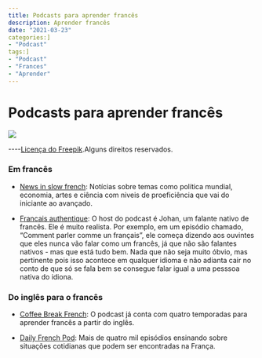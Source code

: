 ```yaml
---
title: Podcasts para aprender francês
description: Aprender francês
date: "2021-03-23"
categories:]
- "Podcast"
tags:]
- "Podcast"
- "Frances"
- "Aprender"
---
```







# Podcasts para aprender francês



![](https://i.imgur.com/VMQYx53.jpg)



----[Licença do Freepik](https://br.freepik.com/vetores-gratis/pequenos-homens-e-mulheres-ouvindo-radio-ou-transmitindo-ilustracao-plana-ilustracao-de-desenho-animado_12699866.htm#page=1&query=podcast&position=37).Alguns direitos reservados.





### Em francês



- [News in slow french](https://www.newsinslowfrench.com/): Notícias sobre temas como política mundial, economia, artes e ciência com niveis de proeficiência que vai do iniciante ao avançado.

- [Francais authentique](https://www.francaisauthentique.com/podcasts/): O host do podcast é Johan, um falante nativo de francês. Ele é muito realista. Por exemplo, em um episódio chamado, “Comment parler comme un français”, ele começa dizendo aos ouvintes que eles nunca vão falar como um francês, já que não são falantes nativos - mas que está tudo bem. Nada que não seja muito óbvio, mas pertinente pois isso acontece em qualquer idioma e não adianta cair no conto de que só se fala bem se consegue falar igual a uma pesssoa nativa do idiona.







### Do inglês para o francês



- [Coffee Break French](https://coffeebreaklanguages.com/coffeebreakfrench/): O podcast já conta com quatro temporadas para aprender francês a partir do inglês.  

- [Daily French Pod](https://dailyfrenchpod.com/): Mais de quatro mil episódios ensinando sobre situações cotidianas que podem ser encontradas na França.


